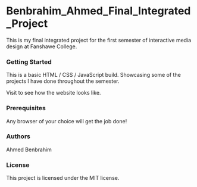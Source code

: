 # Benbrahim_Ahmed_Final_Integrated_Project
  This is my final integrated project for the first semester of interactive media design at Fanshawe College.
  
### Getting Started
This is a basic HTML / CSS / JavaScript build. Showcasing some of the projects I have done throughout the semester.

Visit to see how the website looks like.

### Prerequisites
Any browser of your choice will get the job done!

### Authors
Ahmed Benbrahim

### License
This project is licensed under the MIT license.
